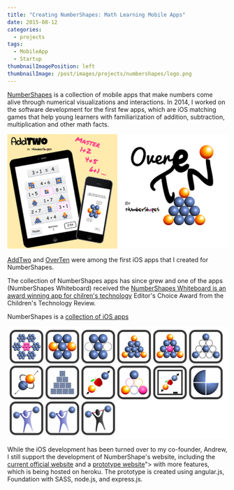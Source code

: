 ```yaml
---
title: "Creating NumberShapes: Math Learning Mobile Apps"
date: 2015-08-12
categories:
  - projects
tags:
  - MobileApp
  - Startup
thumbnailImagePosition: left
thumbnailImage: /post/images/projects/numbershapes/logo.png
---
```


[NumberShapes](http://number-shapes.com) is a collection of mobile apps that make numbers come alive through numerical visualizations and interactions. In 2014, I worked on the software development for the first few apps, which are iOS matching games that help young learners with familiarization of addition, subtraction, multiplication and other math facts.

<!--more-->

![NumberShapes](/post/images/projects/numbershapes/promo.png)

[AddTwo](http://www.148apps.com/app/913355047/) and [OverTen](http://www.148apps.com/app/913457693/) were among the first iOS apps that I created for NumberShapes.

The collection of NumberShapes apps has since grew and one of the apps (NumberShapes Whiteboard) received the [NumberShapes Whiteboard is an award winning app for chilren's technology](https://www.youtube.com/watch?v=s8buAFObSpI) Editor's Choice Award from the Children's Technology Review</a>.

NumberShapes is a [collection of iOS apps](https://itunes.apple.com/us/developer/numbershapes-llc/id909512758)

![NumberShapes App Collection](/post/images/projects/numbershapes/app-collection.png)



While the iOS development has been turned over to my co-founder, Andrew, I still support the development of NumberShape's website, including the [current official website](http://number-shapes.com) and a [prototype website](http://number-shapes.herokuapp.com/#/)"> with more features, which is being hosted on heroku. The prototype is created using angular.js, Foundation with SASS, node.js, and express.js.
